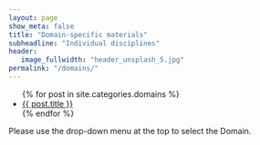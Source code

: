 ```yaml
---
layout: page
show_meta: false
title: "Domain-specific materials"
subheadline: "Individual disciplines"
header:
   image_fullwidth: "header_unsplash_5.jpg"
permalink: "/domains/"
---
```

<ul>
    {% for post in site.categories.domains %}
    <li><a href="{{ site.url }}{{ site.baseurl }}{{ post.url }}">{{ post.title }}</a></li>
    {% endfor %}
</ul>

Please use the drop-down menu at the top to select the Domain.
